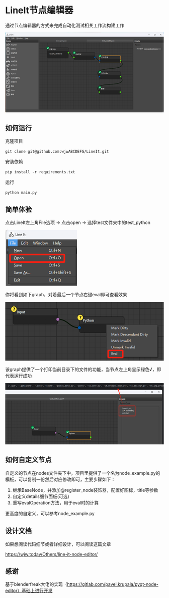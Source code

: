 # LineIt节点编辑器

通过节点编辑器的方式来完成自动化测试相关工作流构建工作

![image-20250401164524040](./README.assets/image-20250401164524040.png)



## 如何运行

克隆项目

`git clone git@github.com:wjwABCDEFG/LineIt.git`

安装依赖

`pip install -r requirements.txt`

运行

`python main.py`



## 简单体验

点击LineIt左上角File选项 -> 点击open -> 选择test文件夹中的test_python

 ![image-20250401174217467](./README.assets/image-20250401174217467.png)

你将看到如下graph，对着最后一个节点右键eval即可查看效果

![image-20250401174257712](./README.assets/image-20250401174257712.png)

该graph提供了一个打印当前目录下的文件的功能，当节点左上角显示绿色√，即代表运行成功

![image-20250401174550134](./README.assets/image-20250401174550134.png)



## 如何自定义节点

自定义的节点在nodes文件夹下中，项目里提供了一个名为node_example.py的模板，可以复制一份然后对应修改即可，主要步骤如下：

1. 继承BaseNode，并添加@register_node装饰器，配置好图标，title等参数
2. 自定义details细节面板(可选)
3. 重写evalOperation方法，用于eval时的计算

更高度的自定义，可以参考node_example.py



## 设计文档

如果想阅读代码细节或者详细设计，可以阅读这篇文章

https://wjw.today/Others/line-it-node-editor/



## 感谢

基于blenderfreak大佬的实现（https://gitlab.com/pavel.krupala/pyqt-node-editor）基础上进行开发

